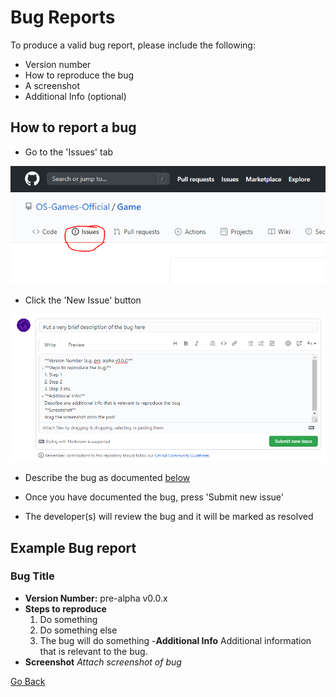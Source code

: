 Bug Reports
=============
To produce a valid bug report, please include the following:

- Version number
- How to reproduce the bug
- A screenshot
- Additional Info (optional)

## How to report a bug
- Go to the 'Issues' tab
<img src="issues_tab.png" />

- Click the 'New Issue' button
<img src="create_issue.png" />

- Describe the bug as documented <a href="#example-bug-report">below</a>

- Once you have documented the bug, press 'Submit new issue'

- The developer(s) will review the bug and it will be marked as resolved

## Example Bug report
### Bug Title
- **Version Number:** pre-alpha v0.0.x
- **Steps to reproduce**
  1. Do something
  2. Do something else
  3. The bug will do something
-**Additional Info**
  Additional information that is relevant to the bug.
- **Screenshot**
*Attach screenshot of bug*


<a href="https://os-games-official.github.io/Game/">Go Back</a>
